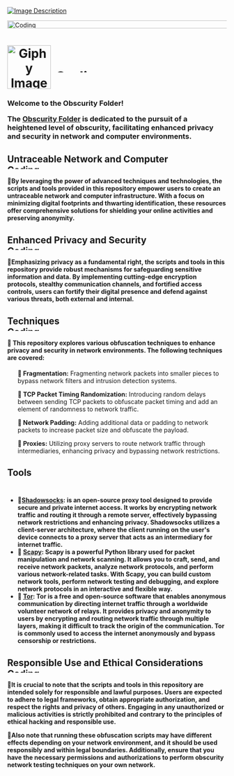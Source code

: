 [![Image Description](https://imgur.com/8ZAFYsT.png)](https://github.com/narstybits/MacOS-DuckyScripts/tree/main/Obscurity)

<div align="left">
  <img alt="Coding" width="1473" height="18" src="https://media.giphy.com/media/9JxkPTP3alOykb8PmQ/giphy.gif">
</div>

<h1 align="center">
  <div style="display: flex; align-items: center;">
    <img src="https://media.giphy.com/media/10TjYv7tytTjtm/giphy.gif" alt="Giphy Image" style="width: 100px; height: auto; margin-right: 10px;">
    



<h3>

  <div style="text-align: left;">
  <img alt="Coding" width="1473" height="10" src="https://thumbs.gfycat.com/KindDistortedIrrawaddydolphin-size_restricted.gif">
</div>
</div>
    <h3> 
  <div>
<p>Welcome to the Obscurity Folder!</p>

<h>The <a href="https://github.com/narstybits/MacOS-DuckyScripts/tree/main/Obscurity">Obscurity Folder</a> is dedicated to the pursuit of a heightened level of obscurity, facilitating enhanced privacy and security in network and computer environments.</div>

<h2>
Untraceable Network and Computer
<div style="text-align: left;">
  <img alt="Coding" width="1473" height="10" src="https://thumbs.gfycat.com/KindDistortedIrrawaddydolphin-size_restricted.gif">
</div>
<h4>
<span style="font-size: 0;"></span>🔹By leveraging the power of advanced techniques and technologies, the scripts and tools provided in this repository empower users to create an untraceable network and computer infrastructure. With a focus on minimizing digital footprints and thwarting identification, these resources offer comprehensive solutions for shielding your online activities and preserving anonymity.

<h2>
Enhanced Privacy and Security
<div style="text-align: left;">
  <img alt="Coding" width="1473" height="10" src="https://thumbs.gfycat.com/KindDistortedIrrawaddydolphin-size_restricted.gif">
</div>
<h4>
<span style="font-size: 0;"></span>🔹Emphasizing privacy as a fundamental right, the scripts and tools in this repository provide robust mechanisms for safeguarding sensitive information and data. By implementing cutting-edge encryption protocols, stealthy communication channels, and fortified access controls, users can fortify their digital presence and defend against various threats, both external and internal.

<h2>
Techniques
<div style="text-align: left;">
  <img alt="Coding" width="1473" height="10" src="https://thumbs.gfycat.com/KindDistortedIrrawaddydolphin-size_restricted.gif">
</div>
<h4>🔹 This repository explores various obfuscation techniques to enhance privacy and security in network environments. The following techniques are covered:</h4>

<ul>
  <p><span style="font-size: 0;"></span><strong>👻 Fragmentation:</strong> Fragmenting network packets into smaller pieces to bypass network filters and intrusion detection systems.</li>

  <p><span style="font-size: 0;"></span><strong>👻 TCP Packet Timing Randomization:</strong> Introducing random delays between sending TCP packets to obfuscate packet timing and add an element of randomness to network traffic.</li>
  
  <p><span style="font-size: 0;"></span><strong>👻 Network Padding:</strong> Adding additional data or padding to network packets to increase packet size and obfuscate the payload.</li>
  <p><span style="font-size: 0;"></span><strong>👻 Proxies:</strong> Utilizing proxy servers to route network traffic through intermediaries, enhancing privacy and bypassing network restrictions.</li>
</ul>
  
  
<h2>Tools</h2>
<div align="center">
  <img alt="Coding" width="1473" height="5" src="https://thumbs.gfycat.com/KindDistortedIrrawaddydolphin-size_restricted.gif">
</div>
<h4>
<ul>
  <li><span style="font-size: 0;"></span>🔹<a href="https://shadowsocks.org/doc/what-is-shadowsocks.html">Shadowsocks</a>: is an open-source proxy tool designed to provide secure and private internet access. It works by encrypting network traffic and routing it through a remote server, effectively bypassing network restrictions and enhancing privacy. Shadowsocks utilizes a client-server architecture, where the client running on the user's device connects to a proxy server that acts as an intermediary for internet traffic.</li>
  <li>🔹 <a href="https://scapy.net/">Scapy</a>: Scapy is a powerful Python library used for packet manipulation and network scanning. It allows you to craft, send, and receive network packets, analyze network protocols, and perform various network-related tasks. With Scapy, you can build custom network tools, perform network testing and debugging, and explore network protocols in an interactive and flexible way.</li>
  <li>🔹 <a href="https://www.torproject.org/">Tor</a>: Tor is a free and open-source software that enables anonymous communication by directing internet traffic through a worldwide volunteer network of relays. It provides privacy and anonymity to users by encrypting and routing network traffic through multiple layers, making it difficult to track the origin of the communication. Tor is commonly used to access the internet anonymously and bypass censorship or restrictions.</li>
</ul>
</h4>

  
<h2>
Responsible Use and Ethical Considerations
<div style="text-align: left;">
  <img alt="Coding" width="1473" height="10" src="https://thumbs.gfycat.com/KindDistortedIrrawaddydolphin-size_restricted.gif">
</div>
<h4>
<span style="font-size: 0;"></span>🔹It is crucial to note that the scripts and tools in this repository are intended solely for responsible and lawful purposes. Users are expected to adhere to legal frameworks, obtain appropriate authorization, and respect the rights and privacy of others. Engaging in any unauthorized or malicious activities is strictly prohibited and contrary to the principles of ethical hacking and responsible use. <p> 

<p><span style="font-size: 0;"></span>🔹Also note that running these obfuscation scripts may have different effects depending on your network environment, and it should be used responsibly and within legal boundaries. Additionally, ensure that you have the necessary permissions and authorizations to perform obscurity network testing techniques on your own network.

  
 <div align="center">

<div align="center">
  <img alt="Coding" width="1473" height="10" src="https://thumbs.gfycat.com/KindDistortedIrrawaddydolphin-size_restricted.gif">
</div>
